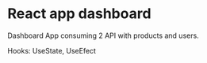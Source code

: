 # React app dashboard

Dashboard App consuming 2 API with products and users. 

Hooks: UseState, UseEfect
